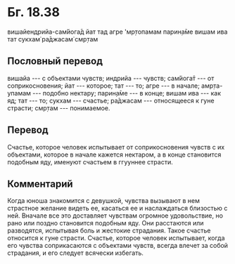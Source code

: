 # Бг. 18.38

вишайендрийа-сам̇йога̄д йат тад агре 'мр̣топамам парин̣а̄ме вишам ива тат
сукхам̇ ра̄джасам̇ смр̣там

## Пословный перевод

вишайа --- с объектами чувств; индрийа --- чувств; сам̇йога̄т --- от
соприкосновения; йат --- которое; тат --- то; агре --- в начале;
амр̣та-упамам --- подобно нектару; парин̣а̄ме --- в конце; вишам ива ---
как яд; тат --- то; сукхам --- счастье; ра̄джасам --- относящееся к гуне
страсти; смр̣там --- понимаемое.

## Перевод

Счастье, которое человек испытывает от соприкосновения чувств с их
объектами, которое в начале кажется нектаром, а в конце становится
подобным яду, именуют счастьем в ггууннее страсти.

## Комментарий

Когда юноша знакомится с девушкой, чувства вызывают в нем страстное
желание видеть ее, касаться ее и наслаждаться близостью с ней. Вначале
все это доставляет чувствам огромное удовольствие, но рано или поздно
становится подобным яду. Они расстаются или разводятся, испытывая боль и
жестокие страдания. Такое счастье относится к гуне страсти. Счастье,
которое человек испытывает, когда его чувства соприкасаются с объектами
чувств, всегда влечет за собой страдания, и его следует всячески
избегать.
